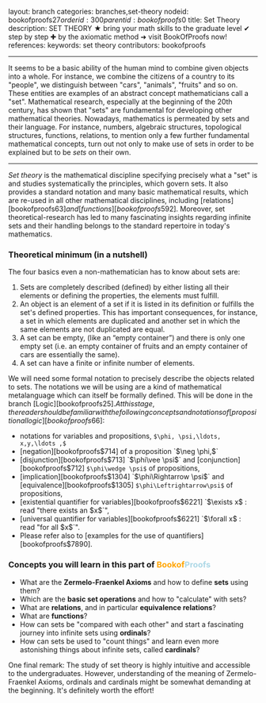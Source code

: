 layout: branch
categories: branches,set-theory
nodeid: bookofproofs$27
orderid: 300
parentid: bookofproofs$0
title: Set Theory
description: SET THEORY ★ bring your math skills to the graduate level ✔ step by step ✚ by the axiomatic method ➜ visit BookOfProofs now!
references: 
keywords: set theory
contributors: bookofproofs

---
It seems to be a basic ability of the human mind to combine given objects into a whole. For instance, we combine the citizens of a country to its "people", we distinguish between "cars", "animals", "fruits" and so on. These entities are examples of an abstract concept mathematicians call a "set". Mathematical research, especially at the beginning of the 20th century, has shown that "sets" are fundamental for developing other mathematical theories. Nowadays, mathematics is permeated by sets and their language. For instance, numbers, algebraic structures, topological structures, functions, relations, to mention only a few further fundamental mathematical concepts, turn out not only to make use of sets in order to be explained but to be _sets_ on their own.

---

_Set theory_ is the mathematical discipline specifying precisely what a "set" is and studies systematically the principles, which govern sets. 
It also provides a standard notation and many basic mathematical results, which are re-used in all other mathematical disciplines, including [relations][bookofproofs$63] and [functions][bookofproofs$592]. Moreover, set theoretical-research has led to many fascinating insights regarding infinite sets and their handling belongs to the standard repertoire in today's mathematics.  

### Theoretical minimum (in a nutshell)

The four basics even a non-mathematician has to know about sets are:
1. Sets are completely described (defined) by either listing all their elements or defining the properties, the elements must fulfill.
1. An object is an element of a set if it is listed in its definition or fulfills the set's defined properties. This has important consequences, for instance, a set in which elements are duplicated and another set in which the same elements are not duplicated are equal.
1. A set can be empty, (like an “empty container”) and there is only one empty set (i.e. an empty container of fruits and an empty container of cars are essentially the same).
1. A set can have a finite or infinite number of elements.

We will need some formal notation to precisely describe the objects related to sets. The notations we will be using are a kind of mathematical metalanguage which can itself be formally defined. This will be done in the branch [Logic][bookofproofs$25]. At this stage, the reader should be familiar with the following concepts and notations of [propositional logic][bookofproofs$66]: 

* notations for variables and propositions, `$\phi, \psi,\ldots, x,y,\ldots ,$`
* [negation][bookofproofs$714] of a proposition `$\neg \phi,$` 
* [disjunction][bookofproofs$713] `$\phi\vee \psi$` and [conjunction][bookofproofs$712] `$\phi\wedge \psi$` of propositions,
* [implication][bookofproofs$1304] `$\phi\Rightarrow \psi$` and [equivalence][bookofproofs$1305] `$\phi\Leftrightarrow\psi$` of propositions,
* [existential quantifier for variables][bookofproofs$6221]  `$\exists x$` : read "there exists an `$x$`",
* [universal quantifier for variables][bookofproofs$6221]  `$\forall x$` : read "for all `$x$`".
* Please refer also to [examples for the use of quantifiers][bookofproofs$7890].
### Concepts you will learn in this part of <strong><span style='color:orange'>Bookof</span><span style='color:lightblue'>Proofs</span></strong>

* What are the __Zermelo-Fraenkel Axioms__ and how to define __sets__ using them?
* Which are the __basic set operations__ and how to "calculate" with sets?
* What are __relations__, and in particular __equivalence relations__?
* What are __functions__?
* How can sets be "compared with each other" and start a fascinating journey into infinite sets using __ordinals__?
* How can sets be used to "count things" and learn even more astonishing things about infinite sets, called __cardinals__?

One final remark: The study of set theory is highly intuitive and accessible to the undergraduates. However, understanding of the meaning of Zermelo-Fraenkel Axioms, ordinals and cardinals might be somewhat demanding at the beginning. It's definitely worth the effort!
